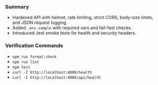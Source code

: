 <!-- FILE: CLEANUP_RESULTS.md -->

### Summary

- Hardened API with helmet, rate limiting, strict CORS, body-size limits, and JSON request logging.
- Added `.env.sample` with required vars and fail-fast checks.
- Introduced Jest smoke tests for health and security headers.

### Verification Commands

- `npm run format:check`
- `npm run lint`
- `npm test`
- `curl -I http://localhost:4000/health`
- `curl -I http://localhost:4000/api/health`
